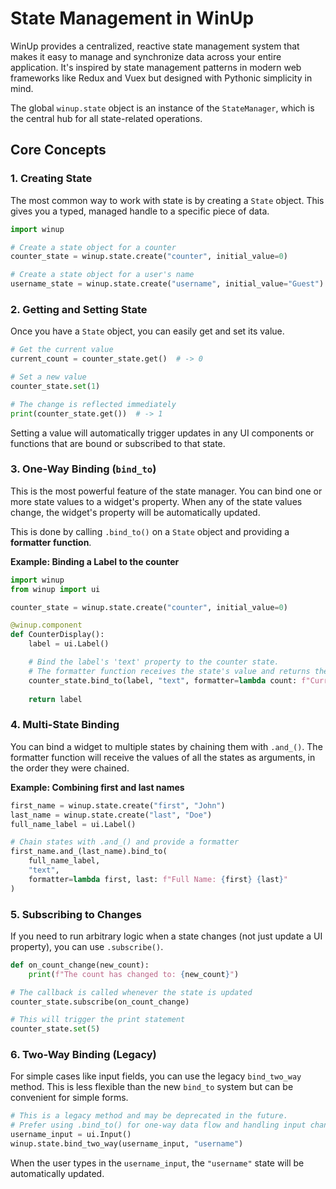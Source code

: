# State Management in WinUp

WinUp provides a centralized, reactive state management system that makes it easy to manage and synchronize data across your entire application. It's inspired by state management patterns in modern web frameworks like Redux and Vuex but designed with Pythonic simplicity in mind.

The global `winup.state` object is an instance of the `StateManager`, which is the central hub for all state-related operations.

## Core Concepts

### 1. Creating State

The most common way to work with state is by creating a `State` object. This gives you a typed, managed handle to a specific piece of data.

```python
import winup

# Create a state object for a counter
counter_state = winup.state.create("counter", initial_value=0)

# Create a state object for a user's name
username_state = winup.state.create("username", initial_value="Guest")
```

### 2. Getting and Setting State

Once you have a `State` object, you can easily get and set its value.

```python
# Get the current value
current_count = counter_state.get()  # -> 0

# Set a new value
counter_state.set(1)

# The change is reflected immediately
print(counter_state.get())  # -> 1
```
Setting a value will automatically trigger updates in any UI components or functions that are bound or subscribed to that state.

### 3. One-Way Binding (`bind_to`)

This is the most powerful feature of the state manager. You can bind one or more state values to a widget's property. When any of the state values change, the widget's property will be automatically updated.

This is done by calling `.bind_to()` on a `State` object and providing a **formatter function**.

**Example: Binding a Label to the counter**

```python
import winup
from winup import ui

counter_state = winup.state.create("counter", initial_value=0)

@winup.component
def CounterDisplay():
    label = ui.Label()

    # Bind the label's 'text' property to the counter state.
    # The formatter function receives the state's value and returns the new property value.
    counter_state.bind_to(label, "text", formatter=lambda count: f"Current count: {count}")
    
    return label
```

### 4. Multi-State Binding

You can bind a widget to multiple states by chaining them with `.and_()`. The formatter function will receive the values of all the states as arguments, in the order they were chained.

**Example: Combining first and last names**

```python
first_name = winup.state.create("first", "John")
last_name = winup.state.create("last", "Doe")
full_name_label = ui.Label()

# Chain states with .and_() and provide a formatter
first_name.and_(last_name).bind_to(
    full_name_label,
    "text",
    formatter=lambda first, last: f"Full Name: {first} {last}"
)
```

### 5. Subscribing to Changes

If you need to run arbitrary logic when a state changes (not just update a UI property), you can use `.subscribe()`.

```python
def on_count_change(new_count):
    print(f"The count has changed to: {new_count}")

# The callback is called whenever the state is updated
counter_state.subscribe(on_count_change)

# This will trigger the print statement
counter_state.set(5) 
```

### 6. Two-Way Binding (Legacy)

For simple cases like input fields, you can use the legacy `bind_two_way` method. This is less flexible than the new `bind_to` system but can be convenient for simple forms.

```python
# This is a legacy method and may be deprecated in the future.
# Prefer using .bind_to() for one-way data flow and handling input changes separately.
username_input = ui.Input()
winup.state.bind_two_way(username_input, "username")
```
When the user types in the `username_input`, the `"username"` state will be automatically updated. 